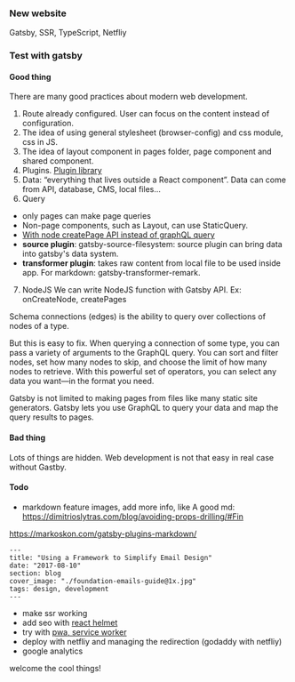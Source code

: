 ### New website

Gatsby, SSR, TypeScript, Netfliy

### Test with gatsby

#### Good thing

There are many good practices about modern web development.

1. Route already configured. User can focus on the content instead of configuration.
2. The idea of using general stylesheet (browser-config) and css module, css in JS.
3. The idea of layout component in pages folder, page component and shared component.
4. Plugins. [Plugin library](https://www.gatsbyjs.org/plugins/)
5. Data: “everything that lives outside a React component”. Data can come from API, database, CMS, local files...
6. Query

- only pages can make page queries
- Non-page components, such as Layout, can use StaticQuery.
- [With node createPage API instead of graphQL query](https://www.gatsbyjs.org/docs/using-gatsby-without-graphql/)
- **source plugin**: gatsby-source-filesystem: source plugin can bring data into gatsby's data system.
- **transformer plugin**: takes raw content from local file to be used inside app. For markdown: gatsby-transformer-remark.

7. NodeJS
   We can write NodeJS function with Gatsby API.
   Ex: onCreateNode, createPages

Schema connections (edges) is the ability to query over collections of nodes of a type.

But this is easy to fix. When querying a connection of some type, you can pass a variety of arguments to the GraphQL query. You can sort and filter nodes, set how many nodes to skip, and choose the limit of how many nodes to retrieve. With this powerful set of operators, you can select any data you want—in the format you need.

Gatsby is not limited to making pages from files like many static site generators. Gatsby lets you use GraphQL to query your data and map the query results to pages.

#### Bad thing

Lots of things are hidden. Web development is not that easy in real case without Gastby.

#### Todo

- markdown feature images, add more info, like
  A good md: https://dimitrioslytras.com/blog/avoiding-props-drilling/#Fin

https://markoskon.com/gatsby-plugins-markdown/

```
---
title: "Using a Framework to Simplify Email Design"
date: "2017-08-10"
section: blog
cover_image: "./foundation-emails-guide@1x.jpg"
tags: design, development
---
```

- make ssr working
- add seo with [react helmet](https://www.gatsbyjs.org/tutorial/part-eight/#-using-react-helmet-and-gatsby-plugin-react-helmet)
- try with [pwa, service worker](https://www.gatsbyjs.org/tutorial/part-eight/#-using-react-helmet-and-gatsby-plugin-react-helmet)
- deploy with netfliy and managing the redirection (godaddy with netfliy)
- google analytics

welcome the cool things!
